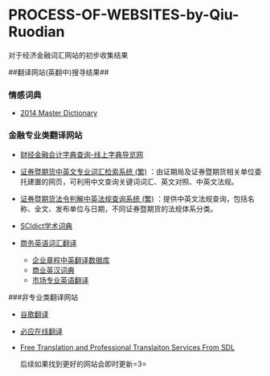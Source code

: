 # PROCESS-OF-WEBSITES-by-Qiu-Ruodian
对于经济金融词汇网站的初步收集结果


##翻译网站(英翻中)搜寻结果##

### 情感词典

* [2014 Master Dictionary](http://www3.nd.edu/~mcdonald/Word_Lists.html)

### 金融专业类翻译网站 ###

* [财经金融会计字典查询-线上字典导览网](http://www.tradict.net/field_finance.php)
 * [证券暨期货中英文专业词汇检索系统 (繁)](http://www.sfi.org.tw/glossary/)
    ：由证期局及证券暨期货相关单位委托建置的网页，可利用中文查询关键词词汇、英文对照、中英文法规。
 * [证券暨期货法令判解中英法规查询系统 (繁)](http://www.selaw.com.tw/)
    ：提供中英文法规查询，包括名称、全文、发布单位与日期，不同证券暨期货的法规体系分类。

* [SCIdict学术词典](http://www.scidict.org/)
 * [商务英语词汇翻译](http://yingyucihui.scientrans.com/shangwucihui/)
     * [企业章程中英翻译数据库](http://yingyucihui.scientrans.com/shangwucihui/207_65_1.html)
     * [商业英汉词典](http://yingyucihui.scientrans.com/shangwucihui/207_65_1.html)
     * [市场专业英语翻译](http://yingyucihui.scientrans.com/shangwucihui/207_65_1.html)
     

###非专业类翻译网站

* [谷歌翻译](https://translate.google.cn/)
* [必应在线翻译](http://www.bing.com/translator/)
* [Free Translation and Professional Translaiton Services From SDL](https://www.freetranslation.com/)

  后续如果找到更好的网站会即时更新=3=
